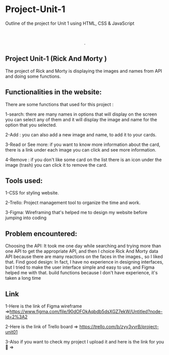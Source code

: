 # Project-Unit-1
Outline of the project for Unit 1 using HTML, CSS &amp; JavaScript





<!-- PROJECT LOGO -->
<br />
<div align="center">
  <p align="center">
    . 
    <br />
  </p>
</div>



<!-- TABLE OF CONTENTS -->
<!-- <details>
  <summary>Table of Contents</summary>
  <ol>
    <li>
      <a href="#about-the-project">About The Project</a>
      <ul>
        <li><a href="#built-with">Built With</a></li>
      </ul>
    </li>
    <li>
      <a href="#getting-started">Getting Started</a>
      <ul>
        <li><a href="#prerequisites">Prerequisites</a></li>
        <li><a href="#installation">Installation</a></li>
      </ul>
    </li>
    <li><a href="#usage">Usage</a></li>
    <li><a href="#roadmap">Roadmap</a></li>
    <li><a href="#contributing">Contributing</a></li>
    <li><a href="#license">License</a></li>
    <li><a href="#contact">Contact</a></li>
    <li><a href="#acknowledgments">Acknowledgments</a></li>
  </ol>
</details> -->



<!-- ABOUT THE PROJECT -->
 ## Project Unit-1  (Rick And Morty )

The project of Rick and Morty is displaying the images and names from API and doing some functions.


## Functionalities in the website:

There are some functions that used  for this project :

 1-search:
  there are many names in options that will display on the screen you can select any of them and it will display the image and name for the option that you selected.

2-Add  :
you can also add a new image and name, to add it to your cards.

 3-Read or See more:
if you want to know more information about the card, there is a link under each image you can click and see more information.

4-Remove :
if you don't like some card on the list there is an icon under the image (trash) you can click it to remove the card.


 ## Tools used:

1-CSS for styling website.

2-Trello: Project management tool to organize the time and work.

3-Figma: Wireframing that's helped me to design my website before jumping into coding

## Problem encountered:

Choosing the API: It took me one day while searching and trying more than one API to get the appropriate API, and then I choice Rick And Morty data API because there are many reactions on the faces in the images., so I liked that.
Find good design: In fact, I have no experience in designing interfaces, but I tried to make the user interface simple and easy to use, and Figma helped me with that.
build functions because I don't have experience, it's taken a long time
## Link
1-Here is the link of Figma wireframe =>https://www.figma.com/file/90dOFOkAqbdb5dsXGZ7ekW/Untitled?node-id=2%3A2

2-Here is the link of Trello board => https://trello.com/b/zyy3vvrB/project-unit01

3-Also if you want to check my project I upload it and here is the link for you 🤍 =>
